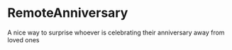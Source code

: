 # RemoteAnniversary
A nice way to surprise whoever is celebrating their anniversary away from loved ones
